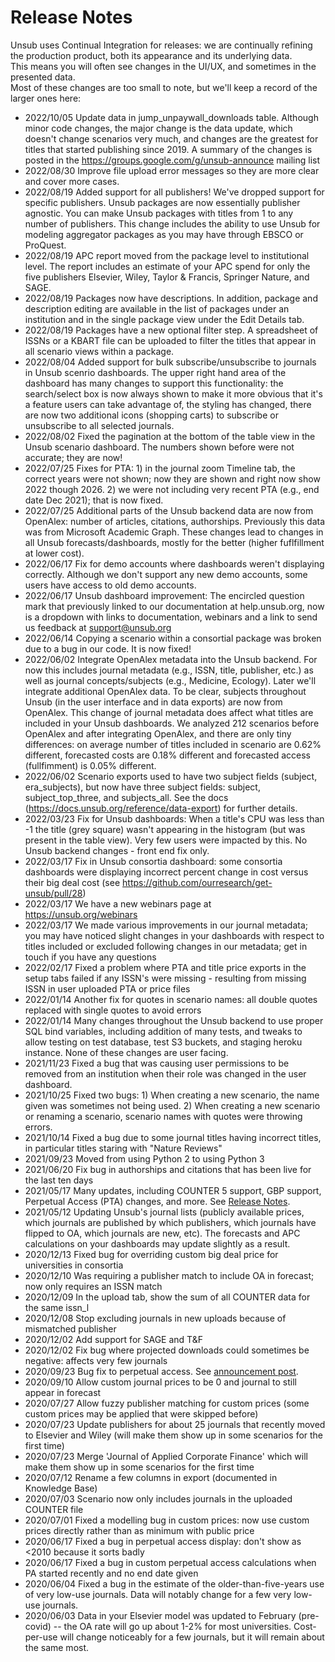 # Release Notes

Unsub uses Continual Integration for releases: we are continually refining the production product, 
both its appearance and its underlying data.  
This means you will often see changes in the UI/UX, and sometimes in the presented data.  
Most of these changes are too small to note, but we'll keep a record of the larger ones here:


- 2022/10/05 Update data in jump_unpaywall_downloads table. Although minor code changes, the major change is the data update, which doesn't change scenarios very much, and changes are the greatest for titles that started publishing since 2019. A summary of the changes is posted in the https://groups.google.com/g/unsub-announce mailing list
- 2022/08/30 Improve file upload error messages so they are more clear and cover more cases.
- 2022/08/19 Added support for all publishers! We've dropped support for specific publishers. Unsub packages are now essentially publisher agnostic. You can make Unsub packages with titles from 1 to any number of publishers. This change includes the ability to use Unsub for modeling aggregator packages as you may have through EBSCO or ProQuest. 
- 2022/08/19 APC report moved from the package level to institutional level. The report includes an estimate of your APC spend for only the five publishers Elsevier, Wiley, Taylor & Francis, Springer Nature, and SAGE.
- 2022/08/19 Packages now have descriptions. In addition, package and description editing are available in the list of packages under an institution and in the single package view under the Edit Details tab.
- 2022/08/19 Packages have a new optional filter step. A spreadsheet of ISSNs or a KBART file can be uploaded to filter the titles that appear in all scenario views within a package.
- 2022/08/04 Added support for bulk subscribe/unsubscribe to journals in Unsub scenrio dashboards. The upper right hand area of the dashboard has many changes to support this functionality: the search/select box is now always shown to make it more obvious that it's a feature users can take advantage of, the styling has changed, there are now two additional icons (shopping carts) to subscribe or unsubscribe to all selected journals.
- 2022/08/02 Fixed the pagination at the bottom of the table view in the Unsub scenario dashboard. The numbers shown before were not accurate; they are now!
- 2022/07/25 Fixes for PTA: 1) in the journal zoom Timeline tab, the correct years were not shown; now they are shown and right now show 2022 though 2026. 2) we were not including very recent PTA (e.g., end date Dec 2021); that is now fixed.
- 2022/07/25 Additional parts of the Unsub backend data are now from OpenAlex: number of articles, citations, authorships. Previously this data was from Microsoft Academic Graph. These changes lead to changes in all Unsub forecasts/dashboards, mostly for the better (higher fuflfillment at lower cost).
- 2022/06/17 Fix for demo accounts where dashboards weren't displaying correctly. Although we don't support any new demo accounts, some users have access to old demo accounts.
- 2022/06/17 Unsub dashboard improvement: The encircled question mark that previously linked to our documentation at help.unsub.org, now is a dropdown with links to documentation, webinars and a link to send us feedback at support@unsub.org
- 2022/06/14 Copying a scenario within a consortial package was broken due to a bug in our code. It is now fixed! 
- 2022/06/02 Integrate OpenAlex metadata into the Unsub backend. For now this includes journal metadata (e.g., ISSN, title, publisher, etc.) as well as journal concepts/subjects (e.g., Medicine, Ecology). Later we'll integrate additional OpenAlex data. To be clear, subjects throughout Unsub (in the user interface and in data exports) are now from OpenAlex. This change of journal metadata does affect what titles are included in your Unsub dashboards. We analyzed 212 scenarios before OpenAlex and after integrating OpenAlex, and there are only tiny differences: on average number of titles included in scenario are 0.62% different, forecasted costs are 0.18% different and forecasted access (fullfimment) is 0.05% different. 
- 2022/06/02 Scenario exports used to have two subject fields (subject, era_subjects), but now have three subject fields: subject, subject_top_three, and subjects_all. See the docs (https://docs.unsub.org/reference/data-export) for further details.
- 2022/03/23 Fix for Unsub dashboards: When a title's CPU was less than -1 the title (grey square) wasn't appearing in the histogram (but was present in the table view). Very few users were impacted by this. No Unsub backend changes - front end fix only.
- 2022/03/17 Fix in Unsub consortia dashboard: some consortia dashboards were displaying incorrect percent change in cost versus their big deal cost (see https://github.com/ourresearch/get-unsub/pull/28) 
- 2022/03/17 We have a new webinars page at https://unsub.org/webinars
- 2022/03/17 We made various improvements in our journal metadata; you may have noticed slight changes in your dashboards with respect to titles included or excluded following changes in our metadata; get in touch if you have any questions
- 2022/02/17 Fixed a problem where PTA and title price exports in the setup tabs failed if any ISSN's were missing - resulting from missing ISSN in user uploaded PTA or price files
- 2022/01/14 Another fix for quotes in scenario names: all double quotes replaced with single quotes to avoid errors
- 2022/01/14 Many changes throughout the Unsub backend to use proper SQL bind variables, including addition of many tests, and tweaks to allow testing on test database, test S3 buckets, and staging heroku instance. None of these changes are user facing.
- 2021/11/23 Fixed a bug that was causing user permissions to be removed from an institution when their role was changed in the user dashboard. 
- 2021/10/25 Fixed two bugs: 1) When creating a new scenario, the name given was sometimes not being used. 2) When creating a new scenario or renaming a scenario, scenario names with quotes were throwing errors. 
- 2021/10/14 Fixed a bug due to some journal titles having incorrect titles, in particular titles staring with "Nature Reviews"
- 2021/09/23 Moved from using Python 2 to using Python 3
- 2021/06/20 Fix bug in authorships and citations that has been live for the last ten days
- 2021/05/17 Many updates, including COUNTER 5 support, GBP support, Perpetual Access (PTA) changes, and more.  See [Release Notes](http://help.unsub.org/en/articles/5238375-release-notes-may-2021). 
- 2021/05/12 Updating Unsub's journal lists (publicly available prices, which journals are published by which publishers, which journals have flipped to OA, which journals are new, etc).  The forecasts and APC calculations on your dashboards may update slightly as a result.  
- 2020/12/13 Fixed bug for overriding custom big deal price for universities in consortia
- 2020/12/10 Was requiring a publisher match to include OA in forecast; now only requires an ISSN match
- 2020/12/09 In the upload tab, show the sum of all COUNTER data for the same issn_l
- 2020/12/08 Stop excluding journals in new uploads because of mismatched publisher
- 2020/12/02 Add support for SAGE and T&F
- 2020/12/02 Fix bug where projected downloads could sometimes be negative: affects very few journals
- 2020/09/23 Bug fix to perpetual access. See [announcement post](https://groups.google.com/g/unsub-announce/c/yaml_UADHa0).
- 2020/09/10 Allow custom journal prices to be 0 and journal to still appear in forecast
- 2020/07/27 Allow fuzzy publisher matching for custom prices (some custom prices may be applied that were skipped before)
- 2020/07/23 Update publishers for about 25 journals that recently moved to Elsevier and Wiley (will make them show up in some scenarios for the first time)
- 2020/07/23 Merge 'Journal of Applied Corporate Finance' which will make them show up in some scenarios for the first time
- 2020/07/12 Rename a few columns in export (documented in Knowledge Base)
- 2020/07/03 Scenario now only includes journals in the uploaded COUNTER file
- 2020/07/01 Fixed a modelling bug in custom prices: now use custom prices directly rather than as minimum with public price
- 2020/06/17 Fixed a bug in perpetual access display:  don't show as <2010 because it sorts badly
- 2020/06/17 Fixed a bug in custom perpetual access calculations when PA started recently and no end date given
- 2020/06/04 Fixed a bug in the estimate of the older-than-five-years use of very low-use journals.  Data will notably change for a few very low-use journals.
- 2020/06/03 Data in your Elsevier model was updated to February (pre-covid) -- the OA rate will go up about 1-2% for most universities. Cost-per-use will change noticeably for a few journals, but it will remain about the same most. 
